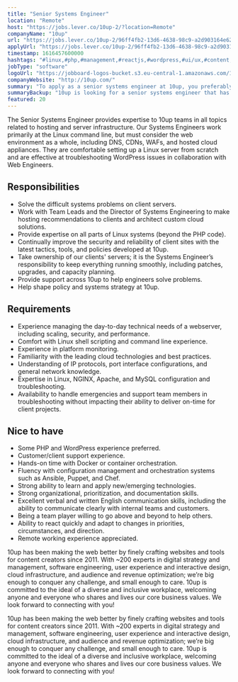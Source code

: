 ```yaml
---
title: "Senior Systems Engineer"
location: "Remote"
host: "https://jobs.lever.co/10up-2/?location=Remote"
companyName: "10up"
url: "https://jobs.lever.co/10up-2/96ff4fb2-13d6-4638-98c9-a2d903164e62"
applyUrl: "https://jobs.lever.co/10up-2/96ff4fb2-13d6-4638-98c9-a2d903164e62/apply"
timestamp: 1616457600000
hashtags: "#linux,#php,#management,#reactjs,#wordpress,#ui/ux,#content,#ansible,#puppet,#chef"
jobType: "software"
logoUrl: "https://jobboard-logos-bucket.s3.eu-central-1.amazonaws.com/10up"
companyWebsite: "http://10up.com/"
summary: "To apply as a senior systems engineer at 10up, you preferably need to have comfort with Linux shell scripting and command line experience."
summaryBackup: "10up is looking for a senior systems engineer that has experience in: #linux, #php, #management."
featured: 20
---
```


The Senior Systems Engineer provides expertise to 10up teams in all topics related to hosting and server infrastructure. Our Systems Engineers work primarily at the Linux command line, but must consider the web environment as a whole, including DNS, CDNs, WAFs, and hosted cloud appliances. They are comfortable setting up a Linux server from scratch and are effective at troubleshooting WordPress issues in collaboration with Web Engineers.

## Responsibilities

*   Solve the difficult systems problems on client servers.
*   Work with Team Leads and the Director of Systems Engineering to make hosting recommendations to clients and architect custom cloud solutions.
*   Provide expertise on all parts of Linux systems (beyond the PHP code).
*   Continually improve the security and reliability of client sites with the latest tactics, tools, and policies developed at 10up.
*   Take ownership of our clients' servers; it is the Systems Engineer’s responsibility to keep everything running smoothly, including patches, upgrades, and capacity planning.
*   Provide support across 10up to help engineers solve problems.
*   Help shape policy and systems strategy at 10up.

## Requirements

*   Experience managing the day-to-day technical needs of a webserver, including scaling, security, and performance.
*   Comfort with Linux shell scripting and command line experience.
*   Experience in platform monitoring.
*   Familiarity with the leading cloud technologies and best practices.
*   Understanding of IP protocols, port interface configurations, and general network knowledge.
*   Expertise in Linux, NGINX, Apache, and MySQL configuration and troubleshooting.
*   Availability to handle emergencies and support team members in troubleshooting without impacting their ability to deliver on-time for client projects.

## Nice to have

*   Some PHP and WordPress experience preferred.
*   Customer/client support experience.
*   Hands-on time with Docker or container orchestration.
*   Fluency with configuration management and orchestration systems such as Ansible, Puppet, and Chef.
*   Strong ability to learn and apply new/emerging technologies.
*   Strong organizational, prioritization, and documentation skills.
*   Excellent verbal and written English communication skills, including the ability to communicate clearly with internal teams and customers.
*   Being a team player willing to go above and beyond to help others.
*   Ability to react quickly and adapt to changes in priorities, circumstances, and direction.
*   Remote working experience appreciated.

10up has been making the web better by finely crafting websites and tools for content creators since 2011. With ~200 experts in digital strategy and management, software engineering, user experience and interactive design, cloud infrastructure, and audience and revenue optimization; we’re big enough to conquer any challenge, and small enough to care. 10up is committed to the ideal of a diverse and inclusive workplace, welcoming anyone and everyone who shares and lives our core business values. We look forward to connecting with you! 

10up has been making the web better by finely crafting websites and tools for content creators since 2011. With ~200 experts in digital strategy and management, software engineering, user experience and interactive design, cloud infrastructure, and audience and revenue optimization; we’re big enough to conquer any challenge, and small enough to care. 10up is committed to the ideal of a diverse and inclusive workplace, welcoming anyone and everyone who shares and lives our core business values. We look forward to connecting with you!
